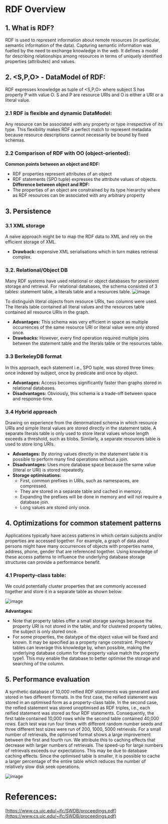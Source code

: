 
# RDF Overview

## 1. What is RDF?
 RDF is used to represent information about remote resources (in particular, semantic  information of the data). Capturing semantic information was fuelled by the need to exchange knowledge in the web. It defines a model for describing relationships among resources in terms of uniquely identified properties (attributes) and values.

## 2. <S,P,O> - DataModel of RDF:
RDF expresses knowledge as tuple of <S,P,O> where subject S has property P with value O. S and P are resource URIs and O is either a URI or a literal value. 

### 2.1 RDF is flexible and dynamic DataModel:
Any resource can be associated with any property or type irrespective of its type. This flexibility makes RDF a perfect match to represent metadata because resource descriptions cannot necessarily be bound by fixed schemas.

### 2.2 Comparison of RDF with OO (object-oriented):
**Common points between an object and RDF:**
- RDF properties represent attributes of an object
- RDF statements (SPO tuple) expresses the attribute values of objects. 
**Difference between object and RDF:**
- The properties of an object are constrained by its type hierarchy where as RDF resources can be associated with any arbitrary property

## 3. Persistence

### 3.1 XML storage
A naïve approach might be to map the RDF data to XML and rely on the efficient storage of XML.
- **Drawback:** expensive XML serialisations  which in turn makes retrieval complex.

### 3.2. Relational/Object DB
Many RDF systems have used relational or object databases for persistent storage and retrieval. For relational databases, the schema consisted of 3 tables: statement table, a literals table and a resources table.
![image](https://user-images.githubusercontent.com/22542670/31597018-b62ff12e-b263-11e7-8758-c2b349c71ffa.png)

To distinguish literal objects from resource URIs, two columns were used. The literals table contained all literal values and the resources table contained all resource URIs in the graph. 

- **Advantages:** This schema was very efficient in space as multiple occurrences of the same resource URI or literal value were only stored once. 
- **Drawbacks:** However, every find operation required multiple joins between the statement table and the literals table or the resources table.

### 3.3 BerkeleyDB format
In this approach, each statement i.e., SPO tuple, was stored three times: once indexed by subject, once by predicate and once by object.
- **Advantages:** Access becomes significantly faster than graphs stored in relational
databases.
- **Disadvantages:** Obviously, this schema is a trade-off between space and response-time.

### 3.4 Hybrid approach
Drawing on experience from the denormalized schema in which resource URIs and simple literal values are stored directly in the statement table. 
A separate literals table is only used to store literal values whose length exceeds a threshold, such as blobs. 
Similarly, a separate resources table is used to store long URIs. 
- **Advantages:** By storing values directly in the statement table it is possible to perform many find operations without a join. 
- **Disadvantages:** Uses more database space because the same value (literal or URI) is stored repeatedly.
- **Storage optimisations:** 
  - First, common prefixes in URIs, such as namespaces, are compressed. 
  - They are stored in a separate table and cached in memory.
  - Expanding the prefixes will be done in memory and will not require a database join.
  - Long values are stored only once.


## 4. Optimizations for common statement patterns
Applications typically have access patterns in which certain subjects and/or properties are accessed together. For example, a graph of data about persons might have many occurrences of objects with properties name, address, phone, gender that are referenced together. Using knowledge of these access patterns to influence the underlying database storage structures can provide a performance benefit.
### 4.1 Property-class table:
We could potentially cluster properties that are commonly accessed together and store it in a separate table as shown below:


![image](https://user-images.githubusercontent.com/22542670/31597024-ba147c24-b263-11e7-8118-f051c17423cf.png)

**Advantages:** 
- Note that property tables offer a small storage savings because the property URI is not stored in the table, and for clustered property tables, the subject is only stored once. 
- For some properties, the datatype of the object value will be fixed and known. It may be specified as a property range constraint. Property tables can leverage this knowledge by, when possible, making the underlying database column for the property value match the property type1. This may enable the database to better optimise the storage and searching of the column.


## 5. Performance evaluation
A synthetic database of 10,000 reified RDF statements was generated and stored in two different formats. In the first case, the reified statement was stored in an optimised form as a property-class table. In the second case, the reified statement was stored unoptimised as RDF triples, i.e., each reified statement was stored as four RDF statements. Consequently, the first table contained 10,000 rows while the second table contained 40,000 rows.
Each test was run four times with different random number seeds and three different test sizes were run of 200, 1000, 5000 retrievals. 
For a small number of retrievals, the optimised format shows a large improvement between the first and fourth run. We attribute this to caching effects that decrease with larger numbers of retrievals. The speed-up for large numbers of retrievals exceeds our expectations. This may be due to database caching effects. Since the optimised table is smaller, it is possible to cache a larger percentage of the entire table which reduces the number of relatively slow disk seek operations.

![image](https://user-images.githubusercontent.com/22542670/31597550-9aee6f82-b266-11e7-852f-1a6b819a1222.png)

# References: 
[https://www.cs.uic.edu/~ifc/SWDB/proceedings.pdf](https://www.cs.uic.edu/~ifc/SWDB/proceedings.pdf)
